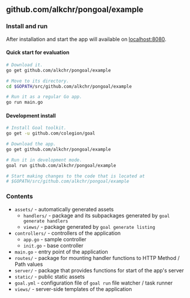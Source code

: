 ## github.com/alkchr/pongoal/example

### Install and run
After installation and start the app will available on [localhost:8080](http://localhost:8080/).

#### Quick start for evaluation
```bash
# Download it.
go get github.com/alkchr/pongoal/example

# Move to its directory.
cd $GOPATH/src/github.com/alkchr/pongoal/example

# Run it as a regular Go app.
go run main.go
```

#### Development install
```bash
# Install Goal toolkit.
go get -u github.com/colegion/goal

# Download the app.
go get github.com/alkchr/pongoal/example

# Run it in development mode.
goal run github.com/alkchr/pongoal/example

# Start making changes to the code that is located at
# $GOPATH/src/github.com/alkchr/pongoal/example
```

### Contents
* `assets/` - automatically generated assets
  * `handlers/` - package and its subpackages generated by `goal generate handlers`
  * `views/` - package generated by `goal generate listing`
* `controllers/` - controllers of the application
  * `app.go` - sample controller
  * `init.go` - base controller
* `main.go` - entry point of the application
* `routes/` - package for mounting handler functions to HTTP Method / Path values
* `server/` - package that provides functions for start of the app's server
* `static/` - public static assets
* `goal.yml` - configuration file of `goal run` file watcher / task runner
* `views/` - server-side templates of the application
